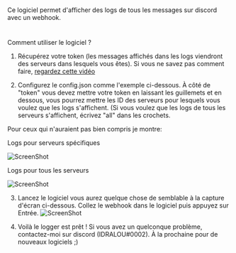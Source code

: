#
Ce logiciel permet d'afficher des logs de tous les messages sur discord avec un webhook.
#
Comment utiliser le logiciel ?

1) Récupérez votre token (les messages affichés dans les logs viendront des serveurs dans lesquels vous êtes). Si vous ne savez pas comment faire, [regardez cette vidéo](https://www.youtube.com/watch?v=fv-H68OwsIA)

2) Configurez le config.json comme l'exemple ci-dessous. À côté de "token" vous devez mettre votre token en laissant les guillemets et en dessous, vous pourrez mettre les
ID des serveurs pour lesquels vous voulez que les logs s'affichent. (Si vous voulez que les logs de tous les serveurs s'affichent, écrivez "all" dans les crochets.

Pour ceux qui n'auraient pas bien compris je montre:

Logs pour serveurs spécifiques



![ScreenShot](https://i.imgur.com/Jia7XzS.jpg)

Logs pour tous les serveurs




![ScreenShot](https://i.imgur.com/2IT7ink.png)

3) Lancez le logiciel vous aurez quelque chose de semblable à la capture d'écran ci-dessous. Collez le webhook dans le logiciel puis appuyez sur Entrée.
![ScreenShot](https://i.imgur.com/GfcZ0FW.png)

4) Voilà le logger est prêt ! Si vous avez un quelconque problème, contactez-moi sur discord (IDRALOU#0002). À la prochaine pour de nouveaux logiciels ;)

